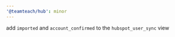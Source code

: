 ```yaml
---
'@teamteach/hub': minor
---
```


add `imported` and `account_confirmed` to the `hubspot_user_sync` view
